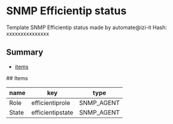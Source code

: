 # SNMP Efficientip status
Template SNMP Efficientip status  made by automate@izi-it
Hash: xxxxxxxxxxxxxxx
## Summary
* [items](#items)

<a name="items" />
## Items

| name | key | type |
| ------------- |------------- |------------- |
| Role | efficientiprole | SNMP_AGENT |
| State | efficientipstate | SNMP_AGENT |
